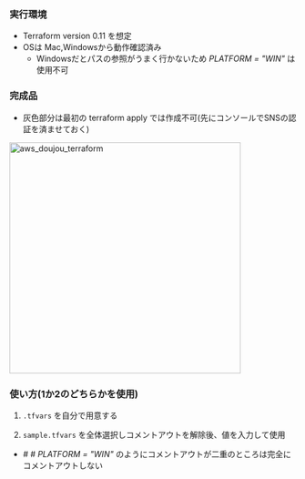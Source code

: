 ### 実行環境
- Terraform version 0.11 を想定
- OSは Mac,Windowsから動作確認済み
  - Windowsだとパスの参照がうまく行かないため *PLATFORM = "WIN"* は使用不可


### 完成品
- 灰色部分は最初の terraform apply では作成不可(先にコンソールでSNSの認証を済ませておく)
<img width="406" alt="aws_doujou_terraform" src="https://user-images.githubusercontent.com/38773075/58137725-4a852f80-7c6e-11e9-8487-feb2381e2fb8.PNG">


### 使い方(1か2のどちらかを使用)

1. `.tfvars` を自分で用意する

2. `sample.tfvars` を全体選択しコメントアウトを解除後、値を入力して使用
  - *# # PLATFORM = "WIN"* のようにコメントアウトが二重のところは完全にコメントアウトしない
